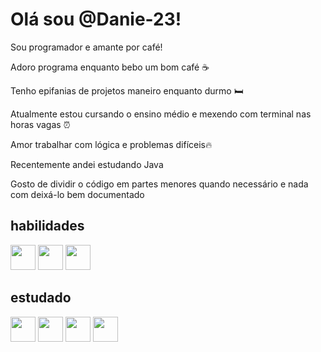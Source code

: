 # Olá sou @Danie-23!

Sou programador e amante por café! 

Adoro programa enquanto bebo um bom café ☕

Tenho epifanias de projetos maneiro enquanto
durmo 🛏️


Atualmente estou cursando o ensino médio e mexendo com terminal nas horas vagas ⏰

Amor trabalhar com lógica e problemas difíceis🔥

Recentemente andei estudando Java

Gosto de dividir o código em partes menores quando necessário e nada com deixá-lo bem documentado 

## habilidades
<!-- JavaScripit -->
<img src="https://cdn.jsdelivr.net/gh/devicons/devicon/icons/javascript/javascript-original.svg" width="40"/>

<!-- HTML -->
<img src="https://cdn.jsdelivr.net/gh/devicons/devicon/icons/html5/html5-original.svg" width="40"/>

<!-- CSS -->
<img src="https://cdn.jsdelivr.net/gh/devicons/devicon/icons/css3/css3-original.svg" width="40"/>

## estudado

<!-- Node.js -->
<img src="https://cdn.jsdelivr.net/gh/devicons/devicon/icons/nodejs/nodejs-original.svg" width="40"/>

<!-- Java -->
<img src="https://cdn.jsdelivr.net/gh/devicons/devicon/icons/java/java-original.svg" width="40"/>

<!-- Python -->
<img src="https://cdn.jsdelivr.net/gh/devicons/devicon/icons/python/python-original.svg" width="40"/>

<!-- Terminal -->
<img src="https://cdn.jsdelivr.net/gh/devicons/devicon/icons/bash/bash-original.svg" width="40"/>
